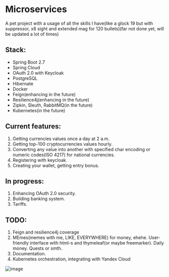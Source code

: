 # Microservices
A pet project with a usage of all the skills I have(like a glock 19 but with suppressor, x8 sight and extended mag for 120 bullets)(far not done yet, will be updated a lot of times)

## Stack:
- Spring Boot 2.7
- Spring Cloud
- OAuth 2.0 with Keycloak
- PostgreSQL
- Hibernate
- Docker
- Feign(enhancing in the future)
- Resilience4j(enhancing in the future)
- Zipkin, Sleuth, RabbitMQ(in the future)
- Kubernetes(in the future)


## Current features:
1. Getting currencies values once a day at 2 a.m.
2. Getting top-100 cryptocurrencies values hourly.
3. Converting any value into another with specified char encoding or numeric codes(ISO 4217) for national currencies.
4. Registering with keycloak.
5. Creating your wallet, getting entry bonus.

## In progress:
1. Enhancing OAuth 2.0 security.
2. Building banking system.
3. Tariffs.

## TODO:
1. Feign and resilience4j coverage
2. MEmes(memes with me, LIKE, EVERYWHERE) for money, ehehe. User-friendly interface with html-s and thymeleaf(or maybe freemarker). Daily money. Quests or smth.
3. Documentation.
4. Kubernetes orchestration, integrating with Yandex Cloud


![image](https://user-images.githubusercontent.com/89610640/210271793-dc81f3ba-9e11-48d8-999f-85f1515c0bc3.png)
